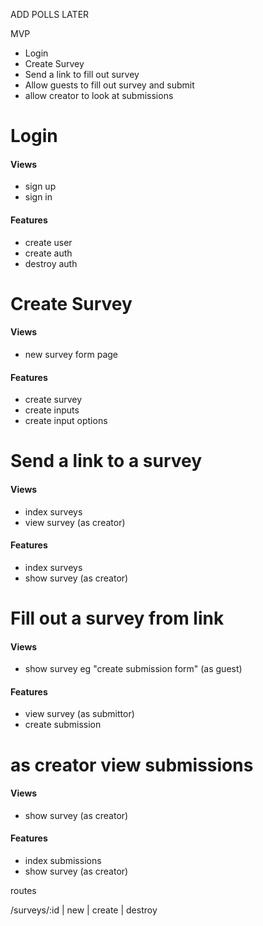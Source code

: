 ADD POLLS LATER

MVP
- Login
- Create Survey
- Send a link to fill out survey
- Allow guests to fill out survey and submit
- allow creator to look at submissions


# Login
#### Views
- sign up
- sign in
#### Features
- create user
- create auth
- destroy auth

# Create Survey
#### Views
- new survey form page

#### Features
- create survey
- create inputs
- create input options

# Send a link to a survey
#### Views
- index surveys
- view survey (as creator)
#### Features
- index surveys
- show survey (as creator)

# Fill out a survey from link
#### Views
- show survey eg "create submission form" (as guest)
#### Features
- view survey (as submittor)
- create submission

# as creator view submissions
#### Views
- show survey (as creator)
#### Features
- index submissions
- show survey (as creator)

routes

/surveys/:id
|   new
|   create
|   destroy
